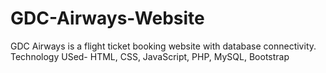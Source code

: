 # GDC-Airways-Website
GDC Airways is a flight ticket booking website with database connectivity.
Technology USed- HTML, CSS, JavaScript, PHP, MySQL, Bootstrap
